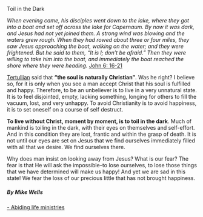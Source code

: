 Toil in the Dark

_When evening came, his disciples went down to the lake, where they got into a boat and set off across the lake for Capernaum. By now it was dark, and Jesus had not yet joined them. A strong wind was blowing and the waters grew rough. When they had rowed about three or four miles, they saw Jesus approaching the boat, walking on the water; and they were frightened. But he said to them, “It is I; don’t be afraid.” Then they were willing to take him into the boat, and immediately the boat reached the shore where they were heading._ [John 6: 16-21](https://www.youversion.com/bible/111/jhn.6.16-21)

[Tertullian](http://en.wikipedia.org/wiki/Tertullian) said that **“the soul is naturally Christian”**. Was he right? I believe so, for it is only when you see a man accept Christ that his soul is fulfilled and happy. Therefore, to be an unbeliever is to live in a very unnatural state. It is to feel disjointed, empty, lacking something, longing for others to fill the vacuum, lost, and very unhappy. To avoid Christianity is to avoid happiness, it is to set oneself on a course of self destruct.

**To live without Christ, moment by moment, is to toil in the dark**. Much of mankind is toiling in the dark, with their eyes on themselves and self-effort. And in this condition they are lost, frantic and within the grasp of death. It is not until our eyes are set on Jesus that we find ourselves immediately filled with all that we desire. We find ourselves there.

Why does man insist on looking away from Jesus? What is our fear? The fear is that He will ask the impossible–to lose ourselves, to lose those things that we have determined will make us happy! And yet we are sad in this state! We fear the loss of our precious little that has not brought happiness.

##### By Mike Wells
[- Abiding life ministries](http://www.abidinglife.com)
